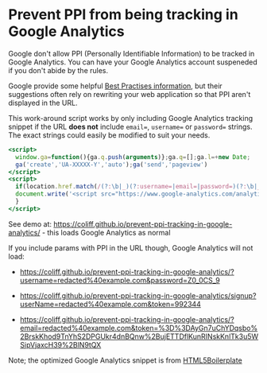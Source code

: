 # Prevent PPI from being tracking in Google Analytics

Google don't allow PPI (Personally Identifiable Information) to be tracked in Google Analytics. You can have your Google Analytics account suspeneded if you don't abide by the rules.

Google provide some helpful [Best Practises information](https://support.google.com/adsense/answer/6156630?hl=en), but their suggestions often rely on rewriting your web application so that PPI aren't displayed in the URL.

This work-around script works by only including Google Analytics tracking snippet if the URL **does not** include `email=`, `username=` or `password=` strings. The exact strings could easily be modified to suit your needs.

``` htm
<script>
  window.ga=function(){ga.q.push(arguments)};ga.q=[];ga.l=+new Date;
  ga('create','UA-XXXXX-Y','auto');ga('send','pageview')
</script>
<script>
  if(location.href.match(/(?:\b|_)(?:username=|email=|password=)(?:\b|_)/i) > -1){
  document.write('<script src="https://www.google-analytics.com/analytics.js" aysnc defer><\/script>');
  }
</script>
```

See demo at:
https://coliff.github.io/prevent-ppi-tracking-in-google-analytics/ - this loads Google Analytics as normal

If you include params with PPI in the URL though, Google Analytics will not load:

- https://coliff.github.io/prevent-ppi-tracking-in-google-analytics/?username=redacted%40example.com&password=Z0_0CS_9

- https://coliff.github.io/prevent-ppi-tracking-in-google-analytics/signup?userName=redacted%40example.com&token=992344

- https://coliff.github.io/prevent-ppi-tracking-in-google-analytics/?email=redacted%40example.com&token=%3D%3DAyGn7uChYDqsbo%2BrskKhod9TnYhS2DPGUkr4dnBQnw%2BujETTDflKunRINskKnlTk3u5WSipVjaxcH39%2BlN9tQX


Note; the optimized Google Analytics snippet is from [HTML5Boilerplate](https://github.com/h5bp/html5-boilerplate/blob/master/src/index.html)
